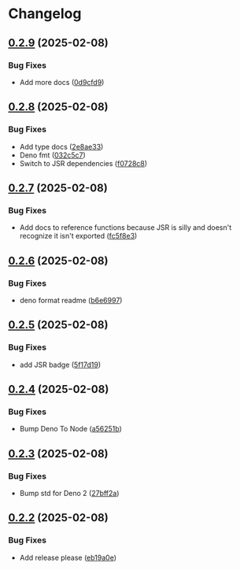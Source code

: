 # Changelog

## [0.2.9](https://github.com/LeviSchuck/tiny-encodings/compare/v0.2.8...v0.2.9) (2025-02-08)


### Bug Fixes

* Add more docs ([0d9cfd9](https://github.com/LeviSchuck/tiny-encodings/commit/0d9cfd9be3f4ae496da4764a1d4fa8cae89c3323))

## [0.2.8](https://github.com/LeviSchuck/tiny-encodings/compare/v0.2.7...v0.2.8) (2025-02-08)


### Bug Fixes

* Add type docs ([2e8ae33](https://github.com/LeviSchuck/tiny-encodings/commit/2e8ae33444096764beda32ba5fa05a61e7a45355))
* Deno fmt ([032c5c7](https://github.com/LeviSchuck/tiny-encodings/commit/032c5c715a234a1c4554512c6229c88be450fbd7))
* Switch to JSR dependencies ([f0728c8](https://github.com/LeviSchuck/tiny-encodings/commit/f0728c834758ca35a03287e3cceddcebc4b25d2c))

## [0.2.7](https://github.com/LeviSchuck/tiny-encodings/compare/v0.2.6...v0.2.7) (2025-02-08)


### Bug Fixes

* Add docs to reference functions because JSR is silly and doesn't recognize it isn't exported ([fc5f8e3](https://github.com/LeviSchuck/tiny-encodings/commit/fc5f8e3644047ffdc1f662b2a65b1bffb63de9a0))

## [0.2.6](https://github.com/LeviSchuck/tiny-encodings/compare/v0.2.5...v0.2.6) (2025-02-08)


### Bug Fixes

* deno format readme ([b6e6997](https://github.com/LeviSchuck/tiny-encodings/commit/b6e699775942c596509efaea01f556dcb025c958))

## [0.2.5](https://github.com/LeviSchuck/tiny-encodings/compare/v0.2.4...v0.2.5) (2025-02-08)


### Bug Fixes

* add JSR badge ([5f17d19](https://github.com/LeviSchuck/tiny-encodings/commit/5f17d195aeee9a9e6ffc34c7a4358b6a8e3038a6))

## [0.2.4](https://github.com/LeviSchuck/tiny-encodings/compare/v0.2.3...v0.2.4) (2025-02-08)


### Bug Fixes

* Bump Deno To Node ([a56251b](https://github.com/LeviSchuck/tiny-encodings/commit/a56251bac778ba644e91d0ffed21d76dbd03663f))

## [0.2.3](https://github.com/LeviSchuck/tiny-encodings/compare/v0.2.2...v0.2.3) (2025-02-08)


### Bug Fixes

* Bump std for Deno 2 ([27bff2a](https://github.com/LeviSchuck/tiny-encodings/commit/27bff2a6aa297a064e6559dd390d5bdac4dc78b8))

## [0.2.2](https://github.com/LeviSchuck/tiny-encodings/compare/0.2.1...v0.2.2) (2025-02-08)


### Bug Fixes

* Add release please ([eb19a0e](https://github.com/LeviSchuck/tiny-encodings/commit/eb19a0ee12c7bcdf0dba1c6e8d1b23cd54e8f008))
